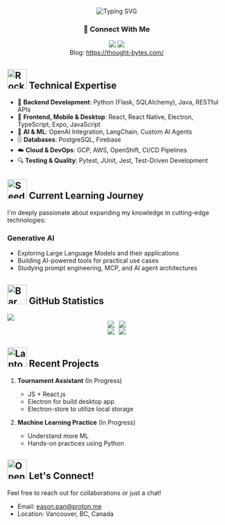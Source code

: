 <h3 align="center"></h3>
<div align="center">

![Typing SVG](https://readme-typing-svg.herokuapp.com?font=Jetbrains+mono&size=40&duration=3000&color=33FF33&center=true&vCenter=true&width=435&lines=Hey👋..;I'm+Eason;Welcome)

### 🔗 Connect With Me

[<img src="https://img.shields.io/badge/Personal_GitHub-100000?style=for-the-badge&logo=github&logoColor=white" />](https://github.com/eason-pan-ep)
[<img src="https://img.shields.io/badge/LinkedIn-0077B5?style=for-the-badge&logo=linkedin&logoColor=white" />](https://www.linkedin.com/in/easonp/)
<br />Blog: https://thought-bytes.com/
</div>



## <img src="https://raw.githubusercontent.com/Tarikul-Islam-Anik/Animated-Fluent-Emojis/master/Emojis/Travel%20and%20places/Rocket.png" alt="Rocket" width="45" height="45" /> Technical Expertise

- 🔧 **Backend Development**: Python (Flask, SQLAlchemy), Java, RESTful APIs
- 🎯 **Frontend, Mobile & Desktop**: React, React Native, Electron, TypeScript, Expo, JavaScript
- 🤖 **AI & ML**: OpenAI Integration, LangChain, Custom AI Agents
- 🗄️ **Databases**: PostgreSQL, Firebase 
- ☁️ **Cloud & DevOps**: GCP, AWS, OpenShift, CI/CD Pipelines
- 🔍 **Testing & Quality**: Pytest, JUnit, Jest, Test-Driven Development

## <img src="https://raw.githubusercontent.com/Tarikul-Islam-Anik/Animated-Fluent-Emojis/master/Emojis/Animals/Seedling.png" alt="Seedling" width="45" height="45" /> Current Learning Journey

I'm deeply passionate about expanding my knowledge in cutting-edge technologies:

### Generative AI
- Exploring Large Language Models and their applications
- Building AI-powered tools for practical use cases
- Studying prompt engineering, MCP, and AI agent architectures


## <img src="https://raw.githubusercontent.com/Tarikul-Islam-Anik/Animated-Fluent-Emojis/master/Emojis/Objects/Bar%20Chart.png" alt="Bar Chart" width="45" height="45" /> GitHub Statistics

<img src="https://github-profile-summary-cards.vercel.app/api/cards/profile-details?username=eason-pan-ep&theme=tokyonight" />

<div style="display: flex; justify-content: center; gap: 10px;">
  <img src="https://github-profile-summary-cards.vercel.app/api/cards/repos-per-language?username=eason-pan-ep&theme=tokyonight" />
  <img src="https://github-profile-summary-cards.vercel.app/api/cards/most-commit-language?username=eason-pan-ep&theme=tokyonight" />
</div>

<div style="display: flex; justify-content: center; gap: 10px;">
  <img src="https://github-profile-summary-cards.vercel.app/api/cards/stats?username=eason-pan-ep&theme=tokyonight" />
  <img src="https://github-profile-summary-cards.vercel.app/api/cards/productive-time?username=eason-pan-ep&theme=tokyonight&utcOffset=-7" />
</div>

## <img src="https://raw.githubusercontent.com/Tarikul-Islam-Anik/Animated-Fluent-Emojis/master/Emojis/Objects/Laptop.png" alt="Laptop" width="45" height="45" /> Recent Projects

1. **Tournament Assistant** (In Progress)
   - JS + React.js
   - Electron for build desktop app
   - Electron-store to utilize local storage
     
2. **Machine Learning Practice** (In Progress)
   - Understand more ML
   - Hands-on practices using Python

## <img src="https://raw.githubusercontent.com/Tarikul-Islam-Anik/Animated-Fluent-Emojis/master/Emojis/Objects/Open%20Mailbox%20with%20Raised%20Flag.png" alt="Open Mailbox with Raised Flag" width="45" height="45" /> Let's Connect!
Feel free to reach out for collaborations or just a chat!
- Email: eason.pan@proton.me
- Location: Vancouver, BC, Canada

